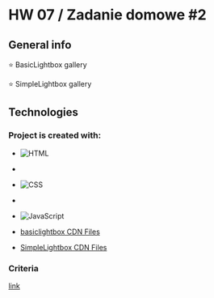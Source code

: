 # HW 07 / Zadanie domowe #2


## General info
:star: BasicLightbox gallery

:star: SimpleLightbox gallery

## Technologies

### Project is created with:

- ![HTML](https://img.shields.io/badge/-HTML-05122A?style=flat&logo=HTML5)&nbsp;
- 
- ![CSS](https://img.shields.io/badge/-CSS-05122A?style=flat&logo=CSS3&logoColor=1572B6)&nbsp;
- 
- ![JavaScript](https://img.shields.io/badge/-JavaScript-05122A?style=flat&logo=javascript)&nbsp;

- [basiclightbox CDN Files](https://www.jsdelivr.com/package/npm/basiclightbox?path=dist)

- [SimpleLightbox CDN Files](https://cdnjs.com/libraries/simplelightbox)


 
### Criteria

[link](https://github.com/goitacademy/javascript-homework/blob/main/v2/07/README.pl.md)
